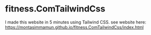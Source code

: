# fitness.ComTailwindCss
I made this website in 5 minutes using Tailwind CSS.
see website here: https://montasimmamun.github.io/fitness.ComTailwindCss/index.html
